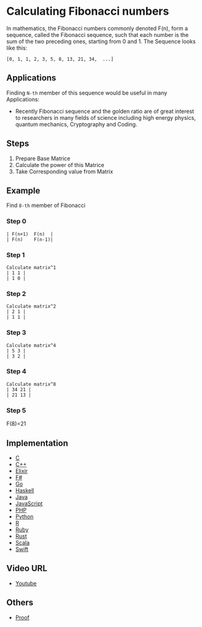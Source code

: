 # Calculating Fibonacci numbers

In mathematics, the Fibonacci numbers commonly denoted F(n), form a sequence, called the Fibonacci sequence, such that each number is the sum of the two preceding ones, starting from 0 and 1.  The Sequence looks like this:

`[0, 1, 1, 2, 3, 5, 8, 13, 21, 34,  ...]`

## Applications

Finding
```N-th``` member of this sequence would be useful in many Applications:

-   Recently Fibonacci sequence and the golden ratio are of great interest to researchers in many fields of
science including high energy physics, quantum mechanics, Cryptography and Coding.

## Steps

1.  Prepare Base Matrice
2.  Calculate the power of this Matrice
3.  Take Corresponding value from Matrix

## Example

Find ```8-th``` member of Fibonacci

### Step 0
 ```
| F(n+1)  F(n)  |
| F(n)    F(n-1)|
```

### Step 1
 ```
 Calculate matrix^1
| 1 1 |
| 1 0 |
```
### Step 2
```
Calculate matrix^2
| 2 1 |
| 1 1 |
```
### Step 3
```
Calculate matrix^4
| 5 3 |
| 3 2 |
```
### Step 4
```
Calculate matrix^8
| 34 21 |
| 21 13 |
```
### Step 5
F(8)=21

## Implementation

- [C](https://github.com/CloudArmor/C/blob/master/misc/fibonacci.c)
- [C++](https://github.com/CloudArmor/C-Plus-Plus/blob/master/math/fibonacci.cpp)
- [Elixir](https://github.com/CloudArmor/Elixir/blob/master/lib/dynamic_programming/fibonacci.ex)
- [F#](https://github.com/CloudArmor/F-Sharp/blob/main/Algorithms/Math/Fibonacci.fs)
- [Go](https://github.com/CloudArmor/Go/blob/master/dynamic/fibonacci.go)
- [Haskell](https://github.com/CloudArmor/Haskell/blob/master/src/Maths/Fibonacci.hs)
- [Java](https://github.com/CloudArmor/Java/blob/master/src/main/java/com/thealgorithms/maths/FibonacciNumber.java)
- [JavaScript](https://github.com/CloudArmor/Javascript/blob/master/Maths/Fibonacci.js)
- [PHP](https://github.com/CloudArmor/PHP/blob/master/Maths/Fibonacci.php)
- [Python](https://github.com/CloudArmor/PyAlgorithms/blob/master/maths/fibonacci.py)
- [R](https://github.com/CloudArmor/R/blob/master/Mathematics/Fibonacci.R)
- [Ruby](https://github.com/CloudArmor/Ruby/blob/master/maths/fibonacci.rb)
- [Rust](https://github.com/CloudArmor/Rust/blob/master/src/dynamic_programming/fibonacci.rs)
- [Scala](https://github.com/CloudArmor/Scala/blob/master/src/main/scala/Mathematics/Fibonacci.scala)
- [Swift](https://github.com/CloudArmor/Swift/blob/master/recursion/fibonacci.swift)

## Video URL

- [Youtube](https://www.youtube.com/watch?v=EEb6JP3NXBI)

## Others

- [Proof](https://brilliant.org/wiki/fast-fibonacci-transform/)
